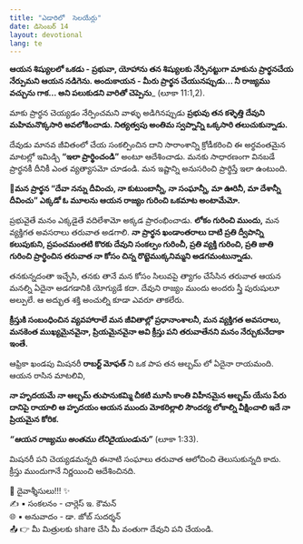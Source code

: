 ```yaml
---
title: "ఎడారిలో  సెలయేర్లు"
date: డిసెంబర్ 14
layout: devotional
lang: te
---
```


**ఆయన శిష్యులలో ఒకడు - ప్రభువా, యోహాను తన శిష్యులకు నేర్పినట్టుగా మాకును ప్రార్థనచేయ నేర్పుమని ఆయన నడిగెను. అందుకాయన - మీరు ప్రార్థన చేయునప్పుడు… నీ రాజ్యము వచ్చును గాక… అని పలుకుడని వారితో చెప్పెను**_ (లూకా 11:1,2). 

మాకు ప్రార్థన చెయ్యడం నేర్పించమని వాళ్ళు అడిగినప్పుడు **ప్రభువు తన కళ్ళెత్తి దేవుని మహిమనొక్కసారి అవలోకించాడు. నిత్యత్వపు అంతిమ స్వప్నాన్ని ఒక్కసారి తలుచుకున్నాడు.**

 దేవుడు మానవ జీవితంలో చేయ సంకల్పించిన దాని సారాంశాన్ని క్రోడీకరించి ఈ అర్థవంతమైన మాటల్లో ఇమిడ్చి **“ఇలా ప్రార్థించండి”** అంటూ ఆదేశించాడు. మనకు సాధారణంగా వినబడే ప్రార్థనకీ దీనికీ ఎంత వ్యత్యాసమో చూడండి. మన ఇష్టాన్ని అనుసరించి ప్రార్థిస్తే ఇలా ఉంటుంది.

**📖మన ప్రార్థన “దేవా నన్ను దీవించు, నా కుటుంబాన్నీ, నా సంఘాన్నీ, మా ఊరినీ, మా దేశాన్నీ దీవించు” ఎక్కడో ఓ మూలను ఆయన రాజ్యం గురించి ఒకమాట అంటామేమో.**

ప్రభువైతే మనం ఎక్కడైతే వదిలేశామో అక్కడ ప్రారంభించాడు. **లోకం గురించి ముందు,** మన వ్యక్తిగత అవసరాలు తరువాత అడగాలి. 
**నా ప్రార్థన ఖండాంతరాలు దాటి ప్రతి ద్వీపాన్ని కలుపుకుని, ప్రపంచమంతటి కొరకు దేవుని సంకల్పం గురించీ, ప్రతి వ్యక్తి గురించి, ప్రతి జాతి గురించి ప్రార్థించిన తరువాత నా కోసం చిన్న రొట్టెముక్కనిమ్మని అడగమంటున్నాడు.**

తనకున్నదంతా ఇచ్చేసి, తనకు తానే మన కోసం సిలువపై త్యాగం చేసేసిన తరువాత ఆయన మనల్ని ఏదైనా అడగడానికి యోగ్యుడే కదా. దేవుని రాజ్యం ముందు అందరు స్త్రీ పురుషులూ అల్పులే. ఆ అద్భుత శక్తి అంచుల్ని కూడా ఎవరూ తాకలేరు.

 **క్రీస్తుకి సంబంధించిన వ్యవహారాలే మన జీవితాల్లో ప్రధానాంశాలనీ, మన వ్యక్తిగత అవసరాలు, మనకెంత ముఖ్యమైనవైనా, ప్రియమైనవైనా అవి క్రీస్తు పని తరువాతేనని మనం నేర్చుకునేదాకా ఇంతే.**

ఆఫ్రికా ఖండపు మిషనరీ **రాబర్ట్ మోఫత్** ని ఒక పాప తన ఆల్బమ్ లో ఏదైనా రాయమంది. ఆయన రాసిన మాటలివి,

**నా హృదయమే నా ఆల్బమ్ తుపానుకమ్మి చీకటి మూసి కాంతి విహీనమైన ఆల్బమ్ యేసు పేరు దానిపై రాయాలి ఆ హృదయం ఆయన ముందు మోకరిల్లాలి సౌందర్య లోకాల్ని వీక్షించాలి ఇదే నా ప్రియమైన కోరిక.**

***“ఆయన రాజ్యము అంతము లేనిదైయుండును”*** (లూకా 1:33).

మిషనరీ పని చెయ్యడమన్నది ఈనాటి సంఘాలు తరువాత ఆలోచించి తెలుసుకున్నది కాదు. క్రీస్తు ముందుగానే నిర్ణయించి ఆదేశించినది.

<div class="blessing">🙏 <span class="bless-text">దైవాశ్శీసులు!!!</span> ✨</div>

<div class="credit">✍️ <span class="credit-text">▪ సంకలనం - చార్లెస్ ఇ. కౌమన్</span></div>
<div class="credit">🌐 <span class="credit-text">▪ అనువాదం - డా. జోబ్ సుదర్శన్</span></div>


<div class="share">📤 👉 <span class="share-text">మీ మిత్రులకు share చేసి మీ వంతుగా దేవుని పని చేయండి.</span></div>
